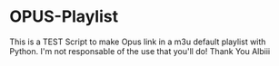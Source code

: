 # OPUS-Playlist
This is a TEST Script to make Opus link in a m3u default playlist with Python.
I'm not responsable of the use that you'll do!
Thank You
Albiii

